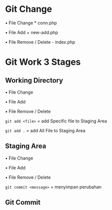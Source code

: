 

# Git Change

• File Change
    * conn.php

• File Add
    + new-add.php

• File Remove / Delete
    - index.php

# Git Work 3 Stages

## Working Directory
• File Change

• File Add

• File Remove / Delete


`git add <file>` = add Specific file to Staging Area

`git add .` = add All File to Staging Area

## Staging Area

• File Change


• File Add

• File Remove / Delete


`git commit <message>` = menyimpan perubahan
## Git Commit